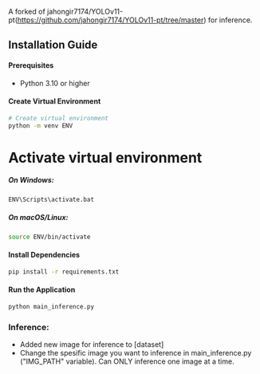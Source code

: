 A forked of jahongir7174/YOLOv11-pt(https://github.com/jahongir7174/YOLOv11-pt/tree/master) for inference.

## Installation Guide

#### Prerequisites
- Python 3.10 or higher

#### Create Virtual Environment
```bash
# Create virtual environment
python -m venv ENV
```

# Activate virtual environment
##### On Windows:
```bash
ENV\Scripts\activate.bat
```
##### On macOS/Linux:
```bash
source ENV/bin/activate
```

#### Install Dependencies
```bash
pip install -r requirements.txt
```

#### Run the Application
```bash
python main_inference.py
```

### Inference:
* Added new image for inference to [dataset]
* Change the spesific image you want to inference in main_inference.py ("IMG_PATH" variable). Can ONLY inference one image at a time.

